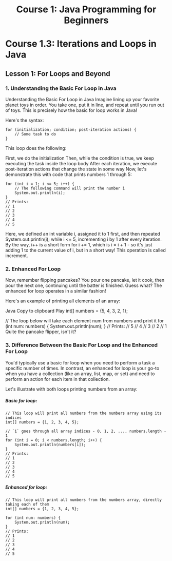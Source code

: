 <h1 align='center'> Course 1: Java Programming for Beginners </h1> 

# Course 1.3: Iterations and Loops in Java
## Lesson 1: For Loops and Beyond

### 1. Understanding the Basic For Loop in Java
Understanding the Basic For Loop in Java
Imagine lining up your favorite planet toys in order. You take one, put it in line, and repeat until you run out of toys. This is precisely how the basic for loop works in Java!

Here's the syntax:

    for (initialization; condition; post-iteration actions) {
        // Some task to do
    }
This loop does the following:

First, we do the initialization
Then, while the condition is true, we keep executing the task inside the loop body
After each iteration, we execute post-iteration actions that change the state in some way
Now, let's demonstrate this with code that prints numbers 1 through 5:

    for (int i = 1; i <= 5; i++) {
        // The following command will print the number i
        System.out.println(i);
    }
    // Prints:
    // 1
    // 2
    // 3
    // 4
    // 5
Here, we defined an int variable i, assigned it to 1 first, and then repeated System.out.println(i); while i <= 5, incrementing i by 1 after every iteration. By the way, i++ is a short form for i += 1, which is i = i + 1 - so it's just adding 1 to the current value of i, but in a short way! This operation is called increment.

### 2. Enhanced For Loop
Now, remember flipping pancakes? You pour one pancake, let it cook, then pour the next one, continuing until the batter is finished. Guess what? The enhanced for loop operates in a similar fashion!

Here's an example of printing all elements of an array:

Java
Copy to clipboard
Play
int[] numbers = {5, 4, 3, 2, 1};

// The loop below will take each element num from numbers and print it
for (int num: numbers) {
    System.out.println(num);
}
// Prints:
// 5
// 4
// 3
// 2
// 1
Quite the pancake flipper, isn't it?

### 3. Difference Between the Basic For Loop and the Enhanced For Loop
You'd typically use a basic for loop when you need to perform a task a specific number of times. In contrast, an enhanced for loop is your go-to when you have a collection (like an array, list, map, or set) and need to perform an action for each item in that collection.

Let's illustrate with both loops printing numbers from an array:

##### Basic for loop:

    // This loop will print all numbers from the numbers array using its indices
    int[] numbers = {1, 2, 3, 4, 5};
    
    // `i` goes through all array indices - 0, 1, 2, ..., numbers.length - 1
    for (int i = 0; i < numbers.length; i++) {
        System.out.println(numbers[i]);
    }
    // Prints:
    // 1
    // 2
    // 3
    // 4
    // 5
##### Enhanced for loop:

    // This loop will print all numbers from the numbers array, directly taking each of them
    int[] numbers = {1, 2, 3, 4, 5};
    
    for (int num: numbers) {
        System.out.println(num);
    }
    // Prints:
    // 1
    // 2
    // 3
    // 4
    // 5
